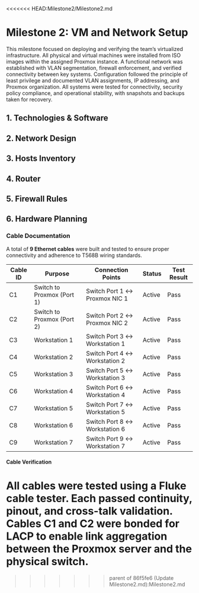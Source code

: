 <<<<<<< HEAD:Milestone2/Milestone2.md
# Milestone 2: VM and Network Setup

This milestone focused on deploying and verifying the team’s virtualized infrastructure. All physical and virtual machines were installed from ISO images within the assigned Proxmox instance. A functional network was established with VLAN segmentation, firewall enforcement, and verified connectivity between key systems. Configuration followed the principle of least privilege and documented VLAN assignments, IP addressing, and Proxmox organization. All systems were tested for connectivity, security policy compliance, and operational stability, with snapshots and backups taken for recovery.

## 1. Technologies & Software

## 2. Network Design

## 3. Hosts Inventory

## 4. Router

## 5. Firewall Rules

## 6. Hardware Planning

### Cable Documentation

A total of **9 Ethernet cables** were built and tested to ensure proper connectivity and adherence to T568B wiring standards.

| Cable ID | Purpose                    | Connection Points             | Status | Test Result |
| -------- | -------------------------- | ----------------------------- | ------ | ----------- |
| C1       | Switch to Proxmox (Port 1) | Switch Port 1 ↔ Proxmox NIC 1 | Active | Pass        |
| C2       | Switch to Proxmox (Port 2) | Switch Port 2 ↔ Proxmox NIC 2 | Active | Pass        |
| C3       | Workstation 1              | Switch Port 3 ↔ Workstation 1 | Active | Pass        |
| C4       | Workstation 2              | Switch Port 4 ↔ Workstation 2 | Active | Pass        |
| C5       | Workstation 3              | Switch Port 5 ↔ Workstation 3 | Active | Pass        |
| C6       | Workstation 4              | Switch Port 6 ↔ Workstation 4 | Active | Pass        |
| C7       | Workstation 5              | Switch Port 7 ↔ Workstation 5 | Active | Pass        |
| C8       | Workstation 6              | Switch Port 8 ↔ Workstation 6 | Active | Pass        |
| C9       | Workstation 7              | Switch Port 9 ↔ Workstation 7 | Active | Pass        |

#### Cable Verification

All cables were tested using a Fluke cable tester. Each passed continuity, pinout, and cross-talk validation.  
Cables **C1** and **C2** were bonded for **LACP** to enable link aggregation between the Proxmox server and the physical switch.
=======
>>>>>>> parent of 86f5fe6 (Update Milestone2.md):Milestone2.md
